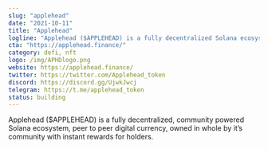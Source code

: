 ```yaml
---
slug: "applehead"
date: "2021-10-11"
title: "Applehead"
logline: "Applehead ($APPLEHEAD) is a fully decentralized Solana ecosystem, peer to peer digital currency, owned in whole by it’s community with instant rewards for holders."
cta: "https://applehead.finance/"
category: defi, nft
logo: /img/APHDlogo.png
website: https://applehead.finance/
twitter: https://twitter.com/Applehead_token
discord: https://discord.gg/UjwkJwcj
telegram: https://t.me/applehead_token
status: building
---
```

Applehead ($APPLEHEAD) is a fully decentralized, community powered Solana ecosystem, peer to peer digital currency, owned in whole by it’s community with instant rewards for holders.
